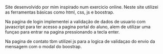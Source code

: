 Site desenvolvido por mim inspirado num exercicio online.
Neste site utilizei as ferramentas básicas como html, css, js e boostrap.

Na pagina de login implementei a validação de dados de usuario com javascript para ter acesso a pagina portal do aluno,
alem de utilizar uma funçao para entrar na pagina pressionando a tecla enter.

Na pagina de contato tbm utilizei js para a logica de validaçao do envio da mensagem com o modal do boostrap. 